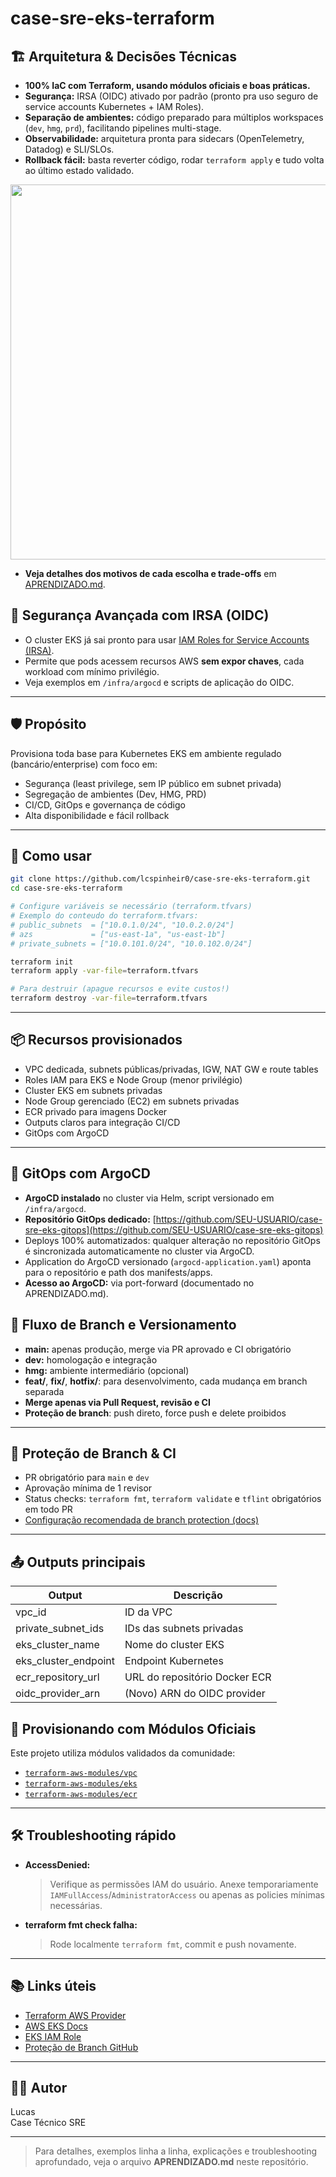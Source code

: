 # case-sre-eks-terraform
## 🏗️ Arquitetura & Decisões Técnicas

- **100% IaC com Terraform, usando módulos oficiais e boas práticas.**
- **Segurança:** IRSA (OIDC) ativado por padrão (pronto pra uso seguro de service accounts Kubernetes + IAM Roles).
- **Separação de ambientes:** código preparado para múltiplos workspaces (`dev`, `hmg`, `prd`), facilitando pipelines multi-stage.
- **Observabilidade:** arquitetura pronta para sidecars (OpenTelemetry, Datadog) e SLI/SLOs.
- **Rollback fácil:** basta reverter código, rodar `terraform apply` e tudo volta ao último estado validado.

<img src="https://github.com/user-attachments/assets/51aeec08-876a-439b-b3ea-ffbd4d491036" width="600" />

- **Veja detalhes dos motivos de cada escolha e trade-offs** em [APRENDIZADO.md](./APRENDIZADO.md).

## 🔐 Segurança Avançada com IRSA (OIDC)

- O cluster EKS já sai pronto para usar [IAM Roles for Service Accounts (IRSA)](https://docs.aws.amazon.com/eks/latest/userguide/iam-roles-for-service-accounts.html).
- Permite que pods acessem recursos AWS **sem expor chaves**, cada workload com mínimo privilégio.
- Veja exemplos em `/infra/argocd` e scripts de aplicação do OIDC.

---

## 🛡️ Propósito

Provisiona toda base para Kubernetes EKS em ambiente regulado (bancário/enterprise) com foco em:
- Segurança (least privilege, sem IP público em subnet privada)
- Segregação de ambientes (Dev, HMG, PRD)
- CI/CD, GitOps e governança de código
- Alta disponibilidade e fácil rollback

---

## 🚀 Como usar

```bash
git clone https://github.com/lcspinheir0/case-sre-eks-terraform.git
cd case-sre-eks-terraform

# Configure variáveis se necessário (terraform.tfvars)
# Exemplo do conteudo do terraform.tfvars:
# public_subnets  = ["10.0.1.0/24", "10.0.2.0/24"]
# azs             = ["us-east-1a", "us-east-1b"]
# private_subnets = ["10.0.101.0/24", "10.0.102.0/24"]

terraform init
terraform apply -var-file=terraform.tfvars

# Para destruir (apague recursos e evite custos!)
terraform destroy -var-file=terraform.tfvars
```

---

## 📦 Recursos provisionados

- VPC dedicada, subnets públicas/privadas, IGW, NAT GW e route tables
- Roles IAM para EKS e Node Group (menor privilégio)
- Cluster EKS em subnets privadas
- Node Group gerenciado (EC2) em subnets privadas
- ECR privado para imagens Docker
- Outputs claros para integração CI/CD
- GitOps com ArgoCD

---
## 🚦 GitOps com ArgoCD

- **ArgoCD instalado** no cluster via Helm, script versionado em `/infra/argocd`.
- **Repositório GitOps dedicado:** [https://github.com/SEU-USUARIO/case-sre-eks-gitops](https://github.com/SEU-USUARIO/case-sre-eks-gitops)
- Deploys 100% automatizados: qualquer alteração no repositório GitOps é sincronizada automaticamente no cluster via ArgoCD.
- Application do ArgoCD versionado (`argocd-application.yaml`) aponta para o repositório e path dos manifests/apps.
- **Acesso ao ArgoCD:** via port-forward (documentado no APRENDIZADO.md).


## 🔄 Fluxo de Branch e Versionamento

- **main:** apenas produção, merge via PR aprovado e CI obrigatório
- **dev:** homologação e integração
- **hmg:** ambiente intermediário (opcional)
- **feat/**, **fix/**, **hotfix/**: para desenvolvimento, cada mudança em branch separada
- **Merge apenas via Pull Request, revisão e CI**
- **Proteção de branch**: push direto, force push e delete proibidos

---

## 🔔 Proteção de Branch & CI

- PR obrigatório para `main` e `dev`
- Aprovação mínima de 1 revisor
- Status checks: `terraform fmt`, `terraform validate` e `tflint` obrigatórios em todo PR
- [Configuração recomendada de branch protection (docs)](https://docs.github.com/pt/repositories/configuring-branches-and-merges-in-your-repository/managing-branches-in-your-repository/about-protected-branches)

---

## 📤 Outputs principais

| Output                 | Descrição                             |
|------------------------|---------------------------------------|
| vpc_id                 | ID da VPC                             |
| private_subnet_ids     | IDs das subnets privadas              |
| eks_cluster_name       | Nome do cluster EKS                   |
| eks_cluster_endpoint   | Endpoint Kubernetes                   |
| ecr_repository_url     | URL do repositório Docker ECR         |
| oidc_provider_arn      | (Novo) ARN do OIDC provider           |


## 🚀 Provisionando com Módulos Oficiais

Este projeto utiliza módulos validados da comunidade:

- [`terraform-aws-modules/vpc`](https://github.com/terraform-aws-modules/terraform-aws-vpc)
- [`terraform-aws-modules/eks`](https://github.com/terraform-aws-modules/terraform-aws-eks)
- [`terraform-aws-modules/ecr`](https://github.com/terraform-aws-modules/terraform-aws-ecr)

---

## 🛠️ Troubleshooting rápido

- **AccessDenied:**  
  > Verifique as permissões IAM do usuário. Anexe temporariamente `IAMFullAccess`/`AdministratorAccess` ou apenas as policies mínimas necessárias.
- **terraform fmt check falha:**  
  > Rode localmente `terraform fmt`, commit e push novamente.

---

## 📚 Links úteis

- [Terraform AWS Provider](https://registry.terraform.io/providers/hashicorp/aws/latest/docs)
- [AWS EKS Docs](https://docs.aws.amazon.com/eks/latest/userguide/getting-started.html)
- [EKS IAM Role](https://docs.aws.amazon.com/eks/latest/userguide/service_IAM_role.html)
- [Proteção de Branch GitHub](https://docs.github.com/pt/repositories/configuring-branches-and-merges-in-your-repository/managing-branches-in-your-repository/about-protected-branches)

---

## 👨‍💻 Autor

Lucas  
Case Técnico SRE

---

> Para detalhes, exemplos linha a linha, explicações e troubleshooting aprofundado, veja o arquivo **APRENDIZADO.md** neste repositório.
